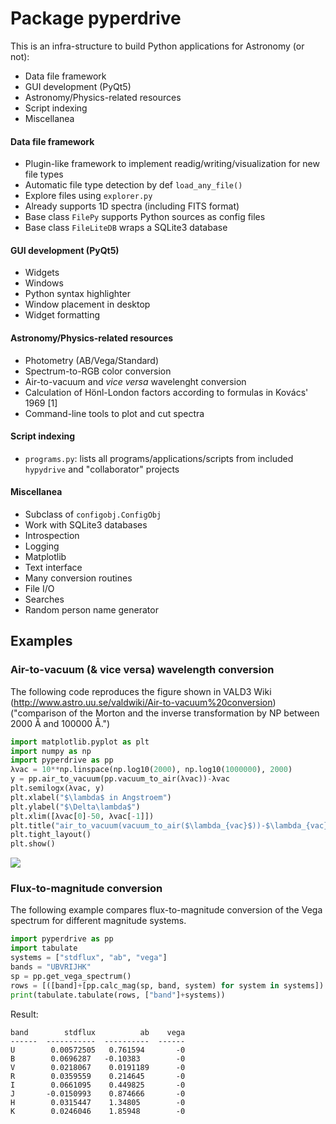 # Package pyperdrive

This is an infra-structure to build Python applications for Astronomy (or not):

  - Data file framework
  - GUI development (PyQt5)
  - Astronomy/Physics-related resources
  - Script indexing
  - Miscellanea

#### Data file framework

  - Plugin-like framework to implement readig/writing/visualization for new file types
  - Automatic file type detection by def `load_any_file()`
  - Explore files using `explorer.py`
  - Already supports 1D spectra (including FITS format)
  - Base class `FilePy` supports Python sources as config files
  - Base class `FileLiteDB` wraps a SQLite3 database
  
#### GUI development (PyQt5)

  - Widgets
  - Windows
  - Python syntax highlighter
  - Window placement in desktop
  - Widget formatting

#### Astronomy/Physics-related resources

  - Photometry (AB/Vega/Standard)
  - Spectrum-to-RGB color conversion
  - Air-to-vacuum and _vice versa_ wavelenght conversion
  - Calculation of Hönl-London factors according to formulas in Kovács' 1969 [1] 
  - Command-line tools to plot and cut spectra

#### Script indexing

  - `programs.py`: lists all programs/applications/scripts from included `hypydrive` and
    "collaborator" projects

#### Miscellanea

  - Subclass of `configobj.ConfigObj`
  - Work with SQLite3 databases
  - Introspection
  - Logging
  - Matplotlib
  - Text interface
  - Many conversion routines
  - File I/O
  - Searches
  - Random person name generator

## Examples

### Air-to-vacuum (& vice versa) wavelength conversion

The following code reproduces the figure shown in VALD3 Wiki (http://www.astro.uu.se/valdwiki/Air-to-vacuum%20conversion)
("comparison of the Morton and the inverse transformation by NP between 2000 Å and 100000 Å.")

```python
import matplotlib.pyplot as plt
import numpy as np
import pyperdrive as pp
λvac = 10**np.linspace(np.log10(2000), np.log10(1000000), 2000)
y = pp.air_to_vacuum(pp.vacuum_to_air(λvac))-λvac
plt.semilogx(λvac, y)
plt.xlabel("$\lambda$ in Angstroem")
plt.ylabel("$\Delta\lambda$")
plt.xlim([λvac[0]-50, λvac[-1]])
plt.title("air_to_vacuum(vacuum_to_air($\lambda_{vac}$))-$\lambda_{vac}$")
plt.tight_layout()
plt.show()
```

![](air-vac.png)

### Flux-to-magnitude conversion

The following example compares flux-to-magnitude conversion of the Vega spectrum
for different magnitude systems.

```python
import pyperdrive as pp
import tabulate
systems = ["stdflux", "ab", "vega"]
bands = "UBVRIJHK"
sp = pp.get_vega_spectrum()
rows = [([band]+[pp.calc_mag(sp, band, system) for system in systems]) for band in bands]
print(tabulate.tabulate(rows, ["band"]+systems))
```

Result:

```
band        stdflux          ab    vega
------  -----------  ----------  ------
U        0.00572505   0.761594       -0
B        0.0696287   -0.10383        -0
V        0.0218067    0.0191189      -0
R        0.0359559    0.214645       -0
I        0.0661095    0.449825       -0
J       -0.0150993    0.874666       -0
H        0.0315447    1.34805        -0
K        0.0246046    1.85948        -0
```